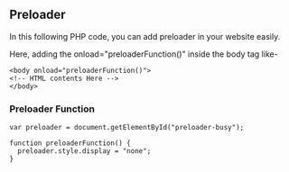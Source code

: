 ## Preloader

In this following PHP code, you can add preloader in your website easily.

Here, adding the onload="preloaderFunction()" inside the body tag like-
```
<body onload="preloaderFunction()">
<!-- HTML contents Here -->
</body>
```
### Preloader Function
```
var preloader = document.getElementById("preloader-busy");

function preloaderFunction() {
  preloader.style.display = "none";
}
```